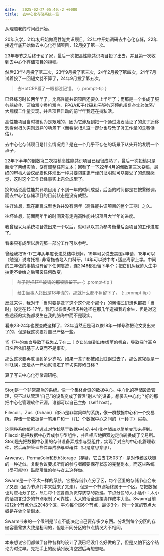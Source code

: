 ```yaml
---
date:   2025-02-27 05:40:42 +0000
title:  去中心化存储系统一览
---
```


从理顺我的时间线开始。

20年入学，21年初开始做高性能共识项目，22年中开始调研去中心化存储，22年接近年底开始做去中心化存储项目，12月投了第一次。

23年春节之后终于回了家，最后一次把高性能共识项目投了出去，并且第一次收到去中心化存储项目的拒稿。

然后23年4月投了第二次，23年9月投了第三次，24年2月投了第四次，24年7月试着投了一回短文就不算了，24年9月投了第五次。

> 去HotCRP看了一眼都没记错。
{: .prompt-tip }

已经练习时长两年半了。比高性能共识项目还要久上半年了；而那是一个集成了服务器软件、可编程交换机程序、FPGA板子代码和云服务环境的超复杂实验体系/大规模工作量实现，并且项目启动的前半年我还在搞私活。

高性能项目当时被认为是艰难的，因为它涉及到把一个通过发表验证了的点子迁移到看似相关实则迥异的场景下（而看似相关这一部分也导致了对工作量的显著低估）。

去中心化存储项目是什么情况呢？是在一个几乎不存在的场景下从头开始发明一个点子。

22年下半年的倒数第二次投稿高性能共识项目已经很成熟了，最后一次投稿只是新增了两组实验，没有调整任何文本；回看了一下22年4月的倒数第三次投稿，最终的审稿人会议纪要也体现出一种只要包含更严谨的证明就可以接受了的遗憾感觉，这时这个工作已经事实上完全成型了。

换句话说高性能共识项目用了不到一年的时间成型，后面的时间都是在按需微调。而去中心化存储项目的目前状态是没有成型。

往好处想，现在距离成型也许并没有两年（高性能共识项目的整个工期）之久。

往坏处想，前面两年半的时间没有走完高性能共识项目大半年的进度。

我曾经以为系统项目做出来一个以后，就可以以其为参考衡量后面项目的工作进度了。

看来只有成型以后的那一部分工作可以参考。

曾经我把15-17三年从年度长进总结中划掉。19年可以说去美国+申请，18年可以（勉强）说考托福+非常拖沓地入门科研。14年可以说中考+适应离家上学。中间的三年做的事情没有留下任何痕迹，连2048都没留下半个；把它们从我的人生中抽走不会给之后带来任何改变。

> ~~除了得把17年被请的那顿饭留下。~~
{: .prompt-tip }

> 经由当事人指出是18年请的。那就什么都不用留下了。
{: .prompt-tip }

反过来讲，我对于「当时要是做了这个这个那个那个」的懊悔式幻想也都把「当时」设定在15-17年。我可以有很多很多种途径在那几年造福我的余生，但是对这些途径的实施都发生在我的脑海中而不是现实。

看来23-24年也要变成这样了。23年当然还是可以像18年一样号称把论文发出来了的，但是我这次要对自己严格一些。

15-17年的空白导致了我失去了在二十岁出头做到出类拔萃的机会，导致我时至今日名声依旧基于人设而不是事实。

那么这次要再耽误到多少岁呢。如果一辈子都被如此耽误过去了，那么这究竟是一种耽误，还是从一开始就设定了不切实际的目标？

算了写去中心化存储调研吧。

----

Storj是一个非常简单的系统。像一个集体合资的数据中心。中心化的存储设备管理，只不过从管理“自己”的设备变成了管理“别人”的设备。想要去中心化？好的那把中心化管理软件开源，谁都可以自己主办（self host）。

Filecoin、Zus（0chain）和Sia是非常简单的系统，像一群数据中心和一个交易所。存储一份数据是一笔用户和一（几）个数据中心之间的（一锤子）买卖。

这两种系统都可以通过对传统基于数据中心的中心化存储加以简单变形来得到。Filecoin是把数据中心弄成参与型组件，并且相应地把双边定价转换成了交易所。Storj是先把数据中心里的存储设备弄成参与型组件，实现了对应的中心化管理软件，然后再把管理软件弄成参与型组件（只是意思意思）。

Arweave、PermaCoin和EthStorage（存疑，它白皮书503了）是对传统区块链的一种近似。复制协议要求所有的参与者都要保存状态的完整副本，而这些系统（尽可能地）鼓励理性的参与者去这样做。

Swarm是一个不太一样的系统。它把存储节点分了区，每个区里的存储节点会来了又走（因为节点们本来就来了又走），但是一个节点始终属于一个区。它把数据也对应地分了区，然后每个区各自负责存该存的数据。节点分区的大小适中：太小的话包含过少的节点限制了可靠性，太大的话全连接协作成本太高。Swarm目前把12k个节点分成2048个区，平均每个区6个节点，最少3个。同一个区的节点大概是在做全量副本。

Swarm带来的一个限制是节点不能决定自己要存多少东西。分发到每个分区的存储容量需求大致是相同的，但是不同分区的节点情况大不相同。

----

本来想说它们都做了各种各样的设计了我已经没什么好做的了，但是又怕下这个结论为时过早。先把手上的阅读列表清空然后再想想吧。
